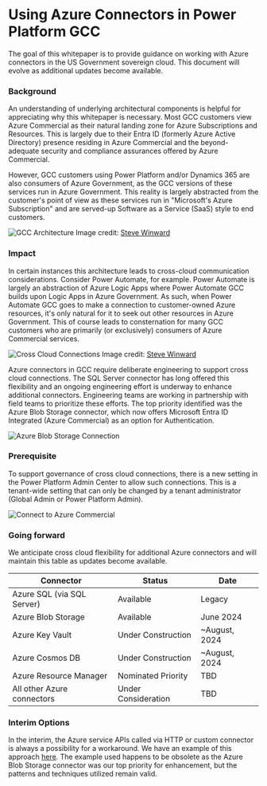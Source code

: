# Using Azure Connectors in Power Platform GCC

The goal of this whitepaper is to provide guidance on working with Azure connectors in the US Government sovereign cloud. This document will evolve as additional updates become available.

### Background

An understanding of underlying architectural components is helpful for appreciating why this whitepaper is necessary. Most GCC customers view Azure Commercial as their natural landing zone for Azure Subscriptions and Resources. This is largely due to their Entra ID (formerly Azure Active Directory) presence residing in Azure Commercial and the beyond-adequate security and compliance assurances offered by Azure Commercial.

However, GCC customers using Power Platform and/or Dynamics 365 are also consumers of Azure Government, as the GCC versions of these services run in Azure Government. This reality is largely abstracted from the customer's point of view as these services run in "Microsoft's Azure Subscription" and are served-up Software as a Service (SaaS) style to end customers.

![GCC Architecture](https://github.com/microsoft/Federal-Business-Applications/blob/main/whitepapers/power-plat-d365-architecture/files/Slide2.PNG)
Image credit: [Steve Winward](https://github.com/microsoft/Federal-Business-Applications/tree/main/whitepapers/power-plat-d365-architecture)

### Impact

In certain instances this architecture leads to cross-cloud communication considerations. Consider Power Automate, for example. Power Automate is largely an abstraction of Azure Logic Apps where Power Automate GCC builds upon Logic Apps in Azure Government. As such, when Power Automate GCC goes to make a connection to customer-owned Azure resources, it's only natural for it to seek out other resources in Azure Government. This of course leads to consternation for many GCC customers who are primarily (or exclusively) consumers of Azure Commercial services.

![Cross Cloud Connections](https://github.com/microsoft/Federal-Business-Applications/blob/main/whitepapers/power-plat-d365-architecture/files/Slide5.PNG)
Image credit: [Steve Winward](https://github.com/microsoft/Federal-Business-Applications/tree/main/whitepapers/power-plat-d365-architecture)

Azure connectors in GCC require deliberate engineering to support cross cloud connections. The SQL Server connector has long offered this flexibility and an ongoing engineering effort is underway to enhance additional connectors. Engineering teams are working in partnership with field teams to prioritize these efforts. The top priority identified was the Azure Blob Storage connector, which now offers Microsoft Entra ID Integrated (Azure Commercial) as an option for Authentication.  

![Azure Blob Storage Connection](https://imgur.com/HF3KOPK.png)

### Prerequisite

To support governance of cross cloud connections, there is a new setting in the Power Platform Admin Center to allow such connections. This is a tenant-wide setting that can only be changed by a tenant administrator (Global Admin or Power Platform Admin).

![Connect to Azure Commercial](https://imgur.com/Owzhvyl.png)

### Going forward

We anticipate cross cloud flexibility for additional Azure connectors and will maintain this table as updates become available.

|Connector|Status|Date|
|-|-|-|
|Azure SQL (via SQL Server)|Available|Legacy|
|Azure Blob Storage|Available|June 2024|
|Azure Key Vault|Under Construction|~August, 2024|
|Azure Cosmos DB|Under Construction|~August, 2024|
|Azure Resource Manager|Nominated Priority|TBD|
|All other Azure connectors|Under Consideration|TBD|

### Interim Options

In the interim, the Azure service APIs called via HTTP or custom connector is always a possibility for a workaround. We have an example of this approach [here](../../demos/GCC-to-Commercial/). The example used happens to be obsolete as the Azure Blob Storage connector was our top priority for enhancement, but the patterns and techniques utilized remain valid.
